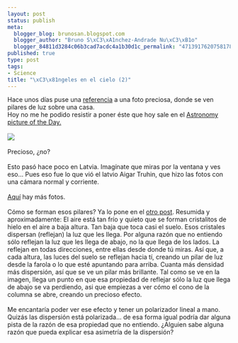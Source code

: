 ```yaml
--- 
layout: post
status: publish
meta: 
  blogger_blog: brunosan.blogspot.com
  blogger_author: "Bruno S\xC3\xA1nchez-Andrade Nu\xC3\xB1o"
  blogger_84811d3284c06b3cad7acdc4a1b30d1c_permalink: "4713917620758178131"
published: true
type: post
tags: 
- Science
title: "\xC3\x81ngeles en el cielo (2)"
---
```

Hace unos días puse una <a href="http://brunosan.blogspot.com/2008/12/ngeles-en-el-cielo.html">referencia</a> a una foto preciosa, donde se ven pilares de luz sobre una casa.<br />Hoy no me he podido resistir a poner éste que hoy sale en el <a href="http://apod.nasa.gov/apod/ap090112.html">Astronomy picture of the Day.</a><br /><br /><a href="http://nasonurb.files.wordpress.com/2009/01/icepillar_truhin1.jpg"><img src="http://nasonurb.files.wordpress.com/2009/01/icepillar_truhin1.jpg?w=300" border="0" /></a><br /><br />Precioso, ¿no?<br /><br />Esto pasó hace poco en Latvia. Imagínate que miras por la ventana y ves eso... Pues eso fue lo que vió el latvio Aigar Truhin, que hizo las fotos con una cámara normal y corriente.<br /><br /><a href="http://spaceweather.com/submissions/large_image_popup.php?image_name=Aigar-Truhin-LightPillar_0854_1230501854.jpg">Aquí</a> hay más fotos.<br /><br />Cómo se forman esos pilares? Ya lo pone en el <a href="http://brunosan.blogspot.com/2008/12/ngeles-en-el-cielo.html">otro post</a>. Resumida y aproximadamente: El aire está tan frío y quieto que se forman cristalitos de hielo en el aire a baja altura. Tan baja que toca casi el suelo. Esos cristales dispersan (reflejan) la luz que les llega. Por alguna razón que no entiendo sólo reflejan la luz que les llega de abajo, no la que llega de los lados. La reflejan en todas direcciones, entre ellas desde donde tú miras. Así que, a cada altura, las luces del suelo se reflejan hacia tí, creando un pilar de luz desde la farola o lo que esté apuntando para arriba. Cuanta más densidad más dispersión, así que se ve un pilar más brillante. Tal como se ve en la imagen, llega un punto en que esa propiedad de reflejar sólo la luz que llega de abajo se va perdiendo, asi que empiezas a ver cómo el cono de la columna se abre, creando un precioso efecto.<br /><br />Me encantaría poder ver ese efecto y tener un polarizador lineal a mano. Quizás las dispersión está polarizada... de esa forma igual podría dar alguna pista de la razón de esa propiedad que no entiendo. ¿Alguien sabe alguna razón que pueda explicar esa asimetría de la dispersión?
